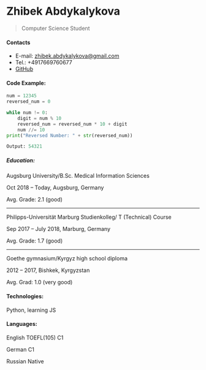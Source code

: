 Zhibek Abdykalykova
=======

> Computer Science Student
#### Contacts
* E-mail: zhibek.abdykalykova@gmail.com
* Tel.: +4917669760677
* [GitHub](https://github.com/abdykazh)

#### Code Example:
```python
num = 12345
reversed_num = 0

while num != 0:
    digit = num % 10
    reversed_num = reversed_num * 10 + digit
    num //= 10
print("Reversed Number: " + str(reversed_num))

Output: 54321
```

##### Education:
Augsburg University/B.Sc. Medical Information Sciences

Oct 2018 – Today, Augsburg, Germany

Avg. Grade: 2.1 (good)

---

Philipps-Universität Marburg Studienkolleg/ T (Technical) Course

Sep 2017 – July 2018, Marburg, Germany

Avg. Grade: 1.7 (good)

---

Goethe gymnasium/Kyrgyz high school diploma

2012 – 2017, Bishkek, Kyrgyzstan

Avg. Grad: 1.0 (very good)

#### Technologies:
Python, learning JS

#### Languages:
English TOEFL(105) C1

German C1

Russian Native